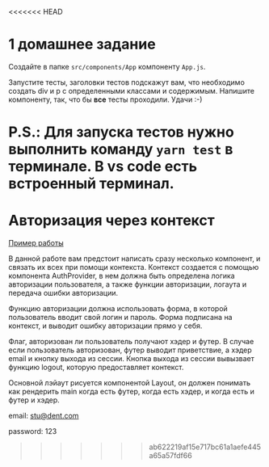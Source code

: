 <<<<<<< HEAD
# 1 домашнее задание

Создайте в папке `src/components/App` компоненту `App.js`.

Запустите тесты, заголовки тестов подскажут вам, что необходимо создать div и p
с определенными классами и содержимым. Напишите компоненту, так, что бы **все**
тесты проходили. Удачи :-)

P.S.: Для запуска тестов нужно выполнить команду `yarn test` в терминале. В vs
code есть встроенный терминал.
=======
# Авторизация через контекст

[Пример работы](http://hw-context-auth.surge.sh)

В данной работе вам предстоит написать сразу несколько компонент, и связать их
всех при помощи контекста. Контекст создается с помощью компонента AuthProvider,
в нем должна быть определена логика авторизации пользователя, а также функции
авторизации, логаута и передача ошибки авторизации.

Функцию авторизации должна использовать форма, в которой пользователь вводит
свой логин и пароль. Форма подписана на контекст, и выводит ошибку авторизации
прямо у себя.

Флаг, авторизован ли пользователь получают хэдер и футер. В случае если
пользователь авторизован, футер выводит приветствие, а хэдер email и кнопку
выхода из сессии. Кнопка выхода из сессии вывызвает функцию logout, которую
предоставляет контекст.

Основной лэйаут рисуется компонентой Layout, он должен понимать как рендерить
main когда есть футер, когда есть хэдер, и когда есть и футер и хэдер.

email: stu@dent.com

password: 123
>>>>>>> ab622219af15e717bc61a1aefe445a65a57fdf66
